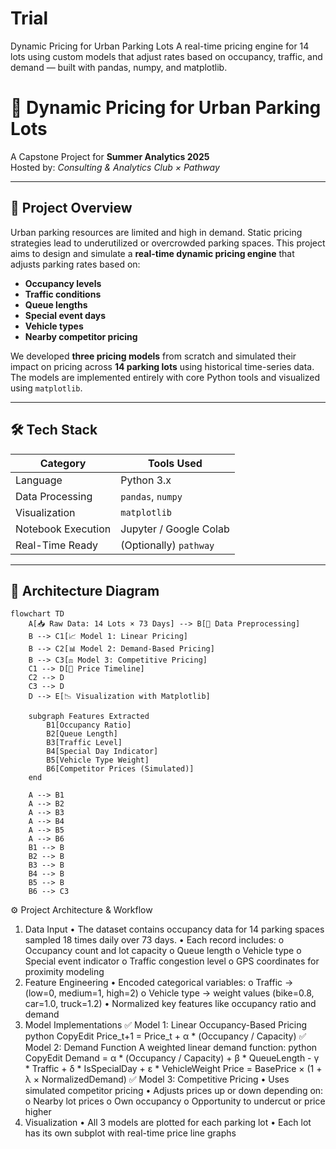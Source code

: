 # Trial
Dynamic Pricing for Urban Parking Lots A real-time pricing engine for 14 lots using custom models that adjust rates based on occupancy, traffic, and demand — built with pandas, numpy, and matplotlib.
# 🚗 Dynamic Pricing for Urban Parking Lots

A Capstone Project for **Summer Analytics 2025**  
Hosted by: *Consulting & Analytics Club × Pathway*

---

## 📌 Project Overview

Urban parking resources are limited and high in demand. Static pricing strategies lead to underutilized or overcrowded parking spaces. This project aims to design and simulate a **real-time dynamic pricing engine** that adjusts parking rates based on:

- **Occupancy levels**
- **Traffic conditions**
- **Queue lengths**
- **Special event days**
- **Vehicle types**
- **Nearby competitor pricing**

We developed **three pricing models** from scratch and simulated their impact on pricing across **14 parking lots** using historical time-series data.  
The models are implemented entirely with core Python tools and visualized using `matplotlib`.

---

## 🛠 Tech Stack

| Category            | Tools Used             |
|---------------------|------------------------|
| Language            | Python 3.x             |
| Data Processing     | `pandas`, `numpy`      |
| Visualization       | `matplotlib`           |
| Notebook Execution  | Jupyter / Google Colab |
| Real-Time Ready     | (Optionally) `pathway` |

---

## 🧠 Architecture Diagram

```mermaid
flowchart TD
    A[📥 Raw Data: 14 Lots × 73 Days] --> B[🧹 Data Preprocessing]
    B --> C1[📈 Model 1: Linear Pricing]
    B --> C2[📊 Model 2: Demand-Based Pricing]
    B --> C3[⚖️ Model 3: Competitive Pricing]
    C1 --> D[🧾 Price Timeline]
    C2 --> D
    C3 --> D
    D --> E[📉 Visualization with Matplotlib]

    subgraph Features Extracted
        B1[Occupancy Ratio]
        B2[Queue Length]
        B3[Traffic Level]
        B4[Special Day Indicator]
        B5[Vehicle Type Weight]
        B6[Competitor Prices (Simulated)]
    end

    A --> B1
    A --> B2
    A --> B3
    A --> B4
    A --> B5
    A --> B6
    B1 --> B
    B2 --> B
    B3 --> B
    B4 --> B
    B5 --> B
    B6 --> C3 
```


⚙️ Project Architecture & Workflow
1. Data Input
•	The dataset contains occupancy data for 14 parking spaces sampled 18 times daily over 73 days.
•	Each record includes:
o	Occupancy count and lot capacity
o	Queue length
o	Vehicle type
o	Special event indicator
o	Traffic congestion level
o	GPS coordinates for proximity modeling
2. Feature Engineering
•	Encoded categorical variables:
o	Traffic → (low=0, medium=1, high=2)
o	Vehicle type → weight values (bike=0.8, car=1.0, truck=1.2)
•	Normalized key features like occupancy ratio and demand
3. Model Implementations
✅ Model 1: Linear Occupancy-Based Pricing
python
CopyEdit
Price_t+1 = Price_t + α * (Occupancy / Capacity)
✅ Model 2: Demand Function
A weighted linear demand function:
python
CopyEdit
Demand = α * (Occupancy / Capacity) + β * QueueLength - γ * Traffic + δ * IsSpecialDay + ε * VehicleWeight
Price = BasePrice × (1 + λ × NormalizedDemand)
✅ Model 3: Competitive Pricing
•	Uses simulated competitor pricing
•	Adjusts prices up or down depending on:
o	Nearby lot prices
o	Own occupancy
o	Opportunity to undercut or price higher
4. Visualization
•	All 3 models are plotted for each parking lot
•	Each lot has its own subplot with real-time price line graphs

